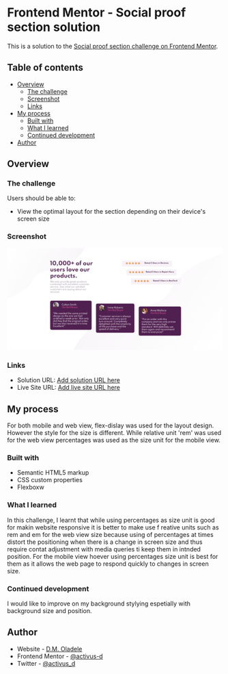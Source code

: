 # Frontend Mentor - Social proof section solution

This is a solution to the [Social proof section challenge on Frontend Mentor](https://www.frontendmentor.io/challenges/social-proof-section-6e0qTv_bA).
## Table of contents

- [Overview](#overview)
  - [The challenge](#the-challenge)
  - [Screenshot](#screenshot)
  - [Links](#links)
- [My process](#my-process)
  - [Built with](#built-with)
  - [What I learned](#what-i-learned)
  - [Continued development](#continued-development)
- [Author](#author)



## Overview

### The challenge

Users should be able to:

- View the optimal layout for the section depending on their device's screen size

### Screenshot

![](images/Screenshot%20(86).png)


### Links

- Solution URL: [Add solution URL here](https://your-solution-url.com)
- Live Site URL: [Add live site URL here](https://your-live-site-url.com)

## My process
For both mobile and web view, flex-dislay was used for the layout design. However the style for the size is different. While relative unit 'rem' was used for the web view percentages was used as the size unit for the mobile view.

### Built with

- Semantic HTML5 markup
- CSS custom properties
- Flexboxw


### What I learned
In this challenge, I learnt that while using percentages as size unit is good for makin website responsive it is better to make use f reative units such as rem and em for the web view size because using of percentages at times distort the positioning when there is a change in screen size and thus require contat adjustment with media queries ti keep them in intnded position. For the mobile view hoever using percentages size unit is best for them as it allows the web page to respond quickly to changes in screen size.

### Continued development

I would like to improve on my background stylying espetially with background size and position.


## Author

- Website - [D.M. Oladele](https://activuscode.hashnode.dev/)
- Frontend Mentor - [@activus-d](https://www.frontendmentor.io/profile/activus-d)
- Twitter - [@activus_d](https://twitter.com/activus_d)



